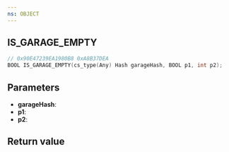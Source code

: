 ```yaml
---
ns: OBJECT
---
```

## IS_GARAGE_EMPTY

```c
// 0x90E47239EA1980B8 0xA8B37DEA
BOOL IS_GARAGE_EMPTY(cs_type(Any) Hash garageHash, BOOL p1, int p2);
```

## Parameters
* **garageHash**: 
* **p1**: 
* **p2**: 

## Return value
